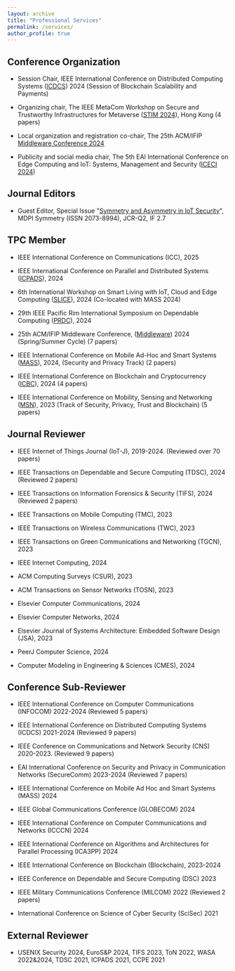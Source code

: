 ```yaml
---
layout: archive
title: "Professional Services"
permalink: /services/
author_profile: true
---
```


## Conference Organization

- Session Chair, IEEE International Conference on Distributed Computing Systems ([ICDCS](https://icdcs2024.icdcs.org/main-conference-program/)) 2024 (Session of Blockchain Scalability and Payments)

- Organizing chair, The IEEE MetaCom Workshop on Secure and Trustworthy Infrastructures for Metaverse ([STIM 2024](https://ieee-metacom.org/workshop_stim.html)), Hong Kong (4 papers)

- Local organization and registration co-chair, The 25th ACM/IFIP [Middleware Conference 2024](https://middleware-conf.github.io/2024/organizing-committee/) 
  
- Publicity and social media chair, The 5th EAI International Conference on Edge Computing and IoT: Systems, Management and Security ([ICECI 2024](https://iceci-conference.eai-conferences.org/2024/committees/))

## Journal Editors

- Guest Editor, Special Issue "[Symmetry and Asymmetry in IoT Security](https://www.mdpi.com/journal/symmetry/special_issues/I29705V1C3)", MDPI Symmetry (ISSN 2073-8994), JCR-Q2, IF 2.7

## TPC Member
- IEEE International Conference on Communications (ICC), 2025

- IEEE International Conference on Parallel and Distributed Systems ([ICPADS](https://attend.ieee.org/icpads/)), 2024

- 6th International Workshop on Smart Living with IoT, Cloud and Edge Computing ([SLICE](https://slice.iitr.ac.in/about.html)), 2024 (Co-located with MASS 2024)

- 29th IEEE Pacific Rim International Symposium on Dependable Computing ([PRDC](https://prdc.dependability.org/PRDC2024/organizing.html?id=tpc)), 2024

- 25th ACM/IFIP Middleware Conference, ([Middleware](https://middleware-conf.github.io/2024/program-committee/)) 2024 (Spring/Summer Cycle) (7 papers)
  
- IEEE International Conference on Mobile Ad-Hoc and Smart Systems ([MASS](https://sites.google.com/view/ieee-mass-2024/commitee/program-committee?authuser=0)), 2024, (Security and Privacy Track) (2 papers)

- IEEE International Conference on Blockchain and Cryptocurrency ([ICBC](https://icbc2024.ieee-icbc.org/committees/technical-committee)), 2024 (4 papers)

- IEEE International Conference on Mobility, Sensing and Networking ([MSN](https://ieee-msn.org/2023/progcom.php)), 2023 (Track of Security, Privacy, Trust and Blockchain) (5 papers)

## Journal Reviewer
- IEEE Internet of Things Journal (IoT-J), 2019-2024. (Reviewed over 70 papers)

- IEEE Transactions on Dependable and Secure Computing (TDSC), 2024 (Reviewed 2 papers)

- IEEE Transactions on Information Forensics & Security (TIFS), 2024 (Reviewed 2 papers)

- IEEE Transactions on Mobile Computing (TMC), 2023

- IEEE Transactions on Wireless Communications (TWC), 2023

- IEEE Transactions on Green Communications and Networking (TGCN), 2023

- IEEE Internet Computing, 2024

- ACM Computing Surveys (CSUR), 2023

- ACM Transactions on Sensor Networks (TOSN), 2023

- Elsevier Computer Communications, 2024

- Elsevier Computer Networks, 2024

- Elsevier Journal of Systems Architecture: Embedded Software Design (JSA), 2023

- PeerJ Computer Science, 2024

- Computer Modeling in Engineering & Sciences (CMES), 2024

  

## Conference Sub-Reviewer
- IEEE International Conference on Computer Communications (INFOCOM) 2022-2024 (Reviewed 5 papers)

- IEEE International Conference on Distributed Computing Systems (ICDCS) 2021-2024  (Reviewed 9 papers)

- IEEE Conference on Communications and Network Security (CNS) 2020-2023.  (Reviewed 9 papers)

- EAI International Conference on Security and Privacy in Communication Networks (SecureComm) 2023-2024 (Reviewed 7 papers)

- IEEE International Conference on Mobile Ad Hoc and Smart Systems (MASS) 2024

- IEEE Global Communications Conference (GLOBECOM) 2024

- IEEE International Conference on Computer Communications and Networks (ICCCN) 2024

- IEEE International Conference on Algorithms and Architectures for Parallel Processing (ICA3PP) 2024

- IEEE International Conference on Blockchain (Blockchain), 2023-2024

- IEEE Conference on Dependable and Secure Computing (DSC) 2023

- IEEE Military Communications Conference (MILCOM) 2022 (Reviewed 2 papers)

- International Conference on Science of Cyber Security (SciSec) 2021

## External Reviewer
- USENIX Security 2024, EuroS&P 2024, TIFS 2023, ToN 2022, WASA 2022&2024, TDSC 2021, ICPADS 2021, CCPE 2021
